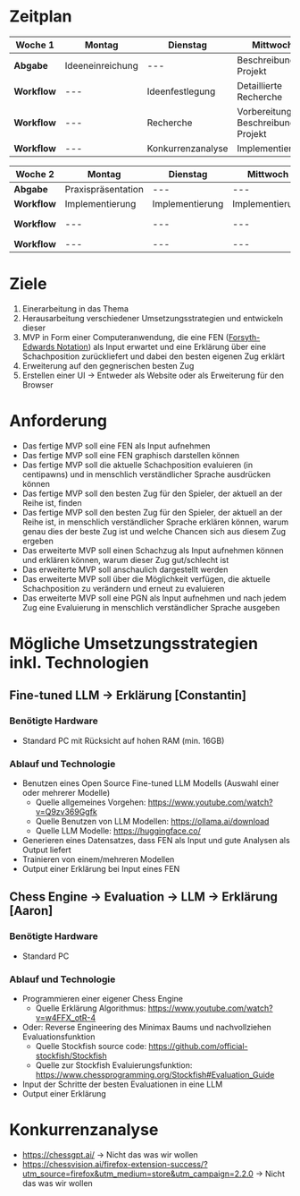 # Zeitplan

| **Woche 1**  | **Montag**       | **Dienstag**      | **Mittwoch**                      | **Donnerstag**            | **Freitag**          |
| ------------ | ---------------- | ----------------- | --------------------------------- | ------------------------- | -------------------- |
| **Abgabe**   | Ideeneinreichung | ---               | Beschreibung Projekt              | ---                       | Zwischenpräsentation |
| **Workflow** | ---              | Ideenfestlegung   | Detaillierte Recherche            | Implementierung           | ---                  |
| **Workflow** | ---              | Recherche         | Vorbereitung Beschreibung Projekt | Vorbereitung Präsentation | ---                  |
| **Workflow** | ---              | Konkurrenzanalyse | Implementierung                   | ---                       | ---                  |

| **Woche 2** | **Montag**         | **Dienstag**    | **Mittwoch**    | **Donnerstag**            | **Freitag**     |
| ------------- | ------------------ | --------------- | --------------- | ------------------------- | --------------- |
| **Abgabe**    | Praxispräsentation | ---             | ---             | ---                       | Endpräsentation |
| **Workflow**  | Implementierung    | Implementierung | Implementierung | Implementierung           |                 |
| **Workflow**  | ---                | ---             | ---             | Vorbereitung Präsentation | ---             |
| **Workflow**  | ---                | ---             | ---             | ---                       | ---             |

# Ziele
1. Einerarbeitung in das Thema
2. Herausarbeitung verschiedener Umsetzungsstrategien und entwickeln dieser
3. MVP in Form einer Computeranwendung, die eine FEN ([Forsyth-Edwards Notation](https://en.wikipedia.org/wiki/Forsyth%E2%80%93Edwards_Notation)) als Input erwartet und eine Erklärung über eine Schachposition zurückliefert und dabei den besten eigenen Zug erklärt
4. Erweiterung auf den gegnerischen besten Zug
5. Erstellen einer UI -> Entweder als Website oder als Erweiterung für den Browser

# Anforderung
- Das fertige MVP soll eine FEN als Input aufnehmen
- Das fertige MVP soll eine FEN graphisch darstellen können
- Das fertige MVP soll die aktuelle Schachposition evaluieren (in centipawns) und in menschlich verständlicher Sprache ausdrücken können
- Das fertige MVP soll den besten Zug für den Spieler, der aktuell an der Reihe ist, finden
- Das fertige MVP soll den besten Zug für den Spieler, der aktuell an der Reihe ist, in menschlich verständlicher Sprache erklären können, warum genau dies der beste Zug ist und welche Chancen sich aus diesem Zug ergeben
- Das erweiterte MVP soll einen Schachzug als Input aufnehmen können und erklären können, warum dieser Zug gut/schlecht ist
- Das erweiterte MVP soll anschaulich dargestellt werden
- Das erweiterte MVP soll über die Möglichkeit verfügen, die aktuelle Schachposition zu verändern und erneut zu evaluieren
- Das erweiterte MVP soll eine PGN als Input aufnehmen und nach jedem Zug eine Evaluierung in menschlich verständlicher Sprache ausgeben
  
# Mögliche Umsetzungsstrategien inkl. Technologien

## Fine-tuned LLM -> Erklärung [Constantin]
### Benötigte Hardware
- Standard PC mit Rücksicht auf hohen RAM (min. 16GB)

### Ablauf und Technologie

- Benutzen eines Open Source Fine-tuned LLM Modells (Auswahl einer oder mehrerer Modelle)
  - Quelle allgemeines Vorgehen: https://www.youtube.com/watch?v=Q9zv369Ggfk
  - Quelle Benutzen von LLM Modellen: https://ollama.ai/download
  - Quelle LLM Modelle: https://huggingface.co/
- Generieren eines Datensatzes, dass FEN als Input und gute Analysen als Output liefert
- Trainieren von einem/mehreren Modellen
- Output einer Erklärung bei Input eines FEN

## Chess Engine -> Evaluation -> LLM -> Erklärung [Aaron]
### Benötigte Hardware
- Standard PC

### Ablauf und Technologie
- Programmieren einer eigener Chess Engine
  - Quelle Erklärung Algorithmus: https://www.youtube.com/watch?v=w4FFX_otR-4
- Oder: Reverse Engineering des Minimax Baums und nachvollziehen Evaluationsfunktion
  - Quelle Stockfish source code: https://github.com/official-stockfish/Stockfish
  - Quelle zur Stockfish Evaluierungsfunktion: https://www.chessprogramming.org/Stockfish#Evaluation_Guide
- Input der Schritte der besten Evaluationen in eine LLM
- Output einer Erklärung

# Konkurrenzanalyse

- https://chessgpt.ai/ -> Nicht das was wir wollen
- https://chessvision.ai/firefox-extension-success/?utm_source=firefox&utm_medium=store&utm_campaign=2.2.0 -> Nicht das was wir wollen

